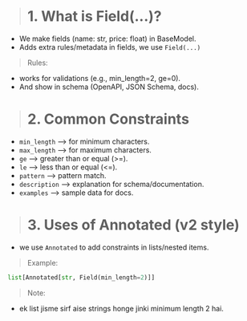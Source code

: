 > # 1. What is Field(...)?
- We make fields (name: str, price: float) in BaseModel.
- Adds extra rules/metadata in fields, we use `Field(...)`
> Rules:
- works for validations (e.g., min_length=2, ge=0).
- And show in schema (OpenAPI, JSON Schema, docs).

># 2. Common Constraints
- `min_length` --> for minimum characters.
- `max_length` --> for maximum characters.
- `ge` --> greater than or equal (>=).
- `le` --> less than or equal (<=).
- `pattern` --> pattern match.
- `description` --> explanation for schema/documentation.
- `examples` --> sample data for docs.

># 3. Uses of Annotated (v2 style)
- we use `Annotated` to add constraints in lists/nested items.
> Example:

```python
list[Annotated[str, Field(min_length=2)]]
``` 
>Note:
- ek list jisme sirf aise strings honge jinki minimum length 2 hai.